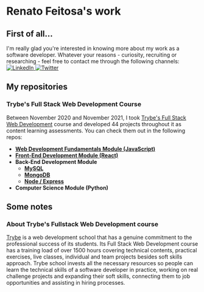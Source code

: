 # Renato Feitosa's work

## First of all...
I'm really glad you're interested in knowing more about my work as a software developer. Whatever your reasons - curiosity, recruiting or researching - feel free to contact me through the following channels:  
<a href="https://www.linkedin.com/in/renato-pereira-feitosa/">
  ![LinkedIn](https://img.shields.io/badge/linkedin-%230077B5.svg?style=for-the-badge&logo=linkedin&logoColor=white)
</a>
<a href="https://twitter.com/pythaqua/">
  ![Twitter](https://img.shields.io/badge/@pythaqua-%231DA1F2.svg?style=for-the-badge&logo=Twitter&logoColor=white)
</a>

## My repositories

### **Trybe's Full Stack Web Development Course**

Between November 2020 and November 2021, I took [Trybe's Full Stack Web Development](#about-trybes-fullstack-web-development-course) course and developed 44 projects throughout it as content learning assessments. You can check them out in the following repos:  
 * **[Web Development Fundamentals Module (JavaScript)](https://github.com/pythaqua/trybe-javascript)**
 * **[Front-End Development Module (React)](https://github.com/pythaqua/trybe-react)**
 * **Back-End Development Module**
    * **[MySQL](https://github.com/pythaqua/trybe-mysql)**
    * **[MongoDB](https://github.com/pythaqua/trybe-mongodb)**
    * **[Node / Express](https://github.com/pythaqua/trybe-node-express)**
 * **Computer Science Module (Python)**

## Some notes
### About Trybe's Fullstack Web Development course

[Trybe](https://www.betrybe.com/) is a web development school that has a genuine commitment to the professional success of its students. Its Full Stack Web Development course has a training load of over 1500 hours covering technical contents, practical exercises, live classes, individual and team projects besides soft skills approach. Trybe school invests all the necessary resources so people can learn the technical skills of a software developer in practice, working on real challenge projects and expanding their soft skills, connecting them to job opportunities and assisting in hiring processes. 
